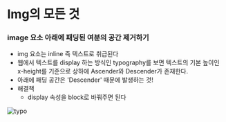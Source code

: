 # Img의 모든 것

### image 요소 아래에 패딩된 여분의 공간 제거하기
- img 요소는 inline 즉 텍스트로 취급된다
- 웹에서 텍스트를 display 하는 방식인 typography를 보면 텍스트의 기본 높이인 x-height를 기준으로 상하에 Ascender와 Descender가 존재한다.
- 아래에 패딩 공간은 'Descender' 때문에 발생하는 것!
- 해결책
  - display 속성을 block로 바꿔주면 된다

![typo](https://user-images.githubusercontent.com/49268125/119931366-39d5c580-bfbc-11eb-89b6-a6453bc562bc.png)